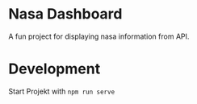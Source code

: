 # Nasa Dashboard

A fun project for displaying nasa information from API.


# Development
Start Projekt with `npm run serve`